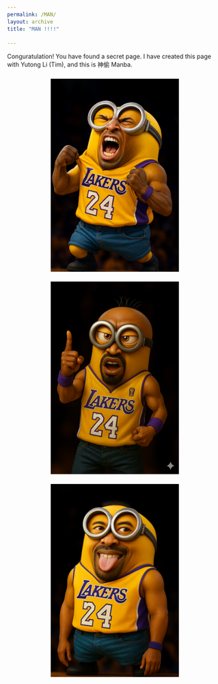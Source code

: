 ```yaml
---
permalink: /MAN/
layout: archive
title: "MAN !!!!"

---
```



Conguratulation! You have found a secret page. I have created this page with Yutong Li (Tim), and this is 神偷 Manba.

<div style="text-align: center;">
  <figure style="display:inline-block; margin:10px; text-align:center;">
    <img src="/images/MAN/man_1.png" alt="Roar of MAN" style="width:300px; display:block; margin:auto;"/>
  </figure>

  <figure style="display:inline-block; margin:10px; text-align:center;">
    <img src="/images/MAN/man_2.png" alt="Point of MAN" style="width:300px; display:block; margin:auto;"/>
  </figure>

  <figure style="display:inline-block; margin:10px; text-align:center;">
    <img src="/images/MAN/man_3.png" alt="Grimace of MAN" style="width:300px; display:block; margin:auto;"/>
  </figure>
</div>











